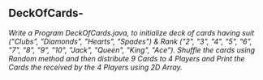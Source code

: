 ## DeckOfCards-
*Write a Program DeckOfCards.java, to initialize deck of cards having suit ("Clubs",
"Diamonds", "Hearts", "Spades") & Rank ("2", "3", "4", "5", "6", "7", "8", "9", "10",
"Jack", "Queen", "King", "Ace"). Shuffle the cards using Random method and then
distribute 9 Cards to 4 Players and Print the Cards the received by the 4 Players
using 2D Array.*
